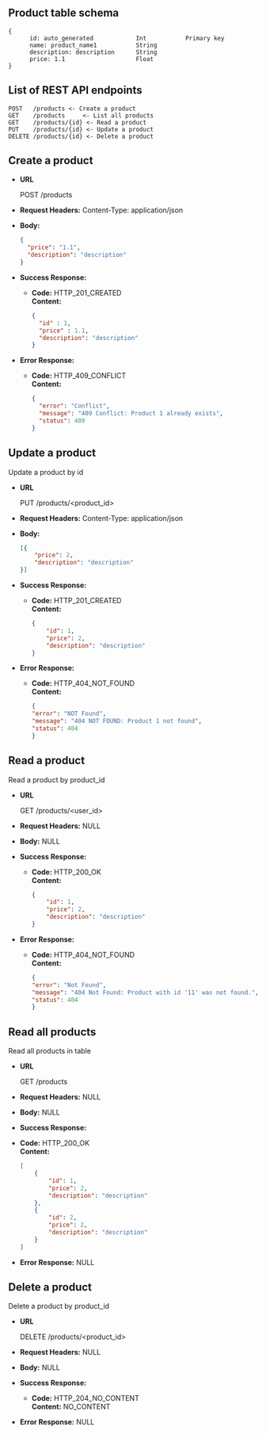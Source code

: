 ## Product table schema
```
{
      id: auto_generated            Int           Primary key
      name: product_name1           String
      description: description      String
      price: 1.1                    Float
}
```

**List of REST API endpoints**
----
```
POST   /products <- Create a product
GET    /products     <- List all products
GET    /products/{id} <- Read a product 
PUT    /products/{id} <- Update a product
DELETE /products/{id} <- Delete a product
```

**Create a product**
----

* **URL**

  POST /products

* **Request Headers:**
Content-Type: application/json
* **Body:**

  ```json
  {
    "price": "1.1",
    "description": "description"
  }
  ```
 
* **Success Response:**

  * **Code:** HTTP_201_CREATED <br />
    **Content:** 
    ```json
    { 
      "id" : 1, 
      "price" : 1.1, 
      "description": "description" 
    }
    ```

* **Error Response:**

  * **Code:** HTTP_409_CONFLICT <br />
    **Content:** 
    ```json
    {
      "error": "Conflict",
      "message": "409 Conflict: Product 1 already exists",
      "status": 409
    }
    ```


**Update a product**
----
  Update a product by id

* **URL**

  PUT /products/<product_id>

* **Request Headers:**
Content-Type: application/json
* **Body:**

  ```json
  [{
      "price": 2,
      "description": "description"
  }]
  ```
 
* **Success Response:**

  * **Code:** HTTP_201_CREATED <br />
    **Content:** 
    ```json
    {
        "id": 1,
        "price": 2,
        "description": "description"
    }
    ```

* **Error Response:**

  * **Code:** HTTP_404_NOT_FOUND <br />
    **Content:** 
    ```json
    {
    "error": "NOT Found",
    "message": "404 NOT FOUND: Product 1 not found",
    "status": 404
    }
    ```

**Read a product**
----
  Read a product by product_id

* **URL**

  GET /products/<user_id>

* **Request Headers:**
NULL
* **Body:**
NULL
 
* **Success Response:**

  * **Code:** HTTP_200_OK <br />
    **Content:** 
    ```json
    {
        "id": 1,
        "price": 2,
        "description": "description"
    }
    ```

* **Error Response:**

  * **Code:** HTTP_404_NOT_FOUND <br />
    **Content:** 
    ```json
    {
    "error": "Not Found",
    "message": "404 Not Found: Product with id '11' was not found.",
    "status": 404
    }
    ```

**Read all products**
----
  Read all products in table

* **URL**

  GET /products

* **Request Headers:**
NULL
* **Body:**
NULL
 
* **Success Response:**
* **Code:** HTTP_200_OK <br />
    **Content:** 
    ```json
    [
        {
            "id": 1,
            "price": 2,
            "description": "description"
        },
        {
            "id": 2,
            "price": 2,
            "description": "description"
        }
    ]
    ```

* **Error Response:**
NULL

**Delete a product**
----
  Delete a product by product_id

* **URL**
    
    DELETE /products/<product_id>

* **Request Headers:**
NULL
* **Body:**
NULL
 
* **Success Response:**

  * **Code:** HTTP_204_NO_CONTENT <br />
    **Content:** 
    NO_CONTENT

* **Error Response:**
NULL
